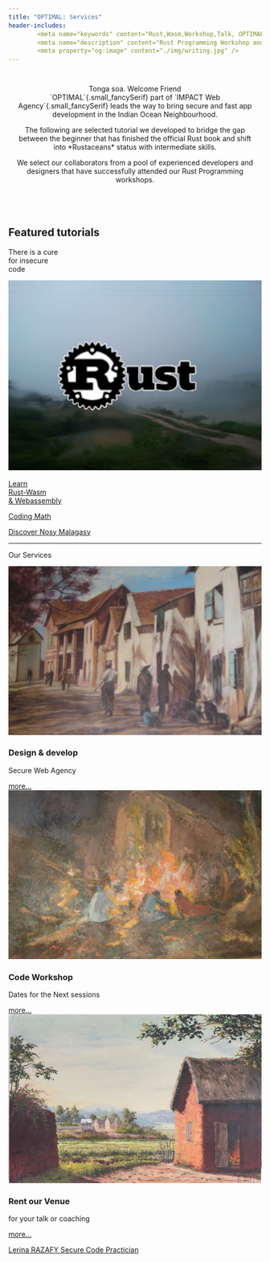 ```yaml
---
title: "OPTIMAL: Services"
header-includes:
        <meta name="keywords" content="Rust,Wasm,Workshop,Talk, OPTIMAL, IMPACT" />
        <meta name="description" content="Rust Programming Workshop and Wasm Development" />
        <meta property="og:image" content="./img/writing.jpg" />
---
```


<div class="bg"></div>
<main>
<header style="padding:1em 1em;">
<div class="greetings">
<p class="drop  fancySerif">Tonga soa. Welcome Friend<br> `OPTIMAL`{.small_fancySerif} part of `IMPACT Web Agency`{.small_fancySerif}
leads the way to bring secure and fast app development in the Indian Ocean Neighbourhood.
</p>
</div>
 
<section id="featured_projects">

<p>The following are selected tutorial we developed to bridge the gap between the beginner that has finished the official Rust book and shift into *Rustaceans* status with intermediate skills.

We select our collaborators from a pool of experienced developers and designers that have 
successfully attended our Rust Programming workshops.
</p>
</header>

## Featured tutorials
<style>
#the_cure {background-image: url('img/20140711_BB.png'); background-size: cover;}
#the_cure:hover {color:rgba(183, 65, 14, 0.0);}
</style>
<div class="image-mosaic">
<div class="card card-tall card-wide">
<div class="mosaic-hover-menu"  id="the_cure" >
<p>There is a cure <br/>for insecure <br/>code</p>
<div style="font-size: 1rem;">
<a href="https://optimaldev.github.io/index.html">
<img id="mosaic-img" src="./img/secure_Rust.png">
</a>
</div>
</div><!--^-- mosaic-hover-menu -->
</div>
<div class="card card-tall"
style="background-image: url('img/writing.jpg')">
<a href="https://nobundle.github.io/index.html"><p>Learn <br/>Rust-Wasm<br/>& Webassembly</p></a></div>
<div class="card" 
style="background-image: url('img/secureCodeDevelopment.jpg')">
<a href="./html/code/coding_math/index.html"><p>Coding Math</p></a></div>
<!--
<div class="card"
style="background-image: url('img/coding_math.jpg')"><a href="./html/lrn/text/index.html"><p>Dev Notes</p></a></div>
<div class="card"
style="background-image: url('img/rustbridge-paris.jpg')"><a href="./html/code/game_dev/index.html"><p>Game Dev</p></a></div>
-->
<div class="card card-wide"
style="background-image: url('img/theView3.jpg')"><a href="./html/nosy_malagasy/index.html"><p>Discover Nosy Malagasy</p></a></div>
<!--
<div class="card"
style="background-image: url('img/rain.jpg')"><a href="./html/lrn/beloha/index.html"><p>Beloha:<br/>a webnovel</p></a></div>
-->
</div><!--^-- image-mosaic -->
</section> <!-- ^-- featured_projects -->

<hr>
<div class="greetings"><p class="drop fancySerif">Our Services</p></div>

<section class="hero">
<article>
<a href="#"><img src="./img/design_develop.png" alt="Design & develop"></a>
<div class="text">
<h3>Design & develop</h3>
<p>Secure Web Agency</p>
<a href="./html/lrn/index.html" class="btn">more...</a>
</div>
</article>
<article>
<a href="./html/workshop/index.html"><img src="./img/workshop.png" alt="code workshop"></a>
<div class="text">
<h3>Code Workshop</h3>
<p>Dates for the Next sessions</p>
<a href="#" class="btn">more...</a>
</div>
</article>
<article>
<a href="#"><img src="./img/rent_a_venue.png" alt="Venue for Rent"></a>
<div class="text">
<h3>Rent our Venue</h3>
<p>for your talk or coaching</p>
<a href="#" class="btn">more...</a>
</div>
</article>
</section> <!-- ^--- hero -->


<footer>
<div id="avatar"></div> 
<p><a href="https://razafy-info.github.io">
Lerina RAZAFY  
Secure Code Practician 
</a>
</p>
<!-- >
  <ul>
    <h3 class="pink">Header</h3>
    <li>Some Link</li>
    <li>Some Link</li>
    <li>Some Link</li>
    <li>Some Link</li>
    <li>Some Link</li>
    <li>Some Link</li>
  </ul>
  <ul>
    <h3 class="red">Header</h3>
    <li>Some Link</li>
    <li>Some Link</li>
    <li>Some Link</li>
    <li>Some Link</li>
    <li>Some Link</li>
    <li>Some Link</li>
  </ul>
  <ul>
    <h3 class="orange">Header</h3>
    <li>Some Link</li>
    <li>Some Link</li>
    <li>Some Link</li>
    <li>Some Link</li>
    <li>Some Link</li>
    <li>Some Link</li>
  </ul>
  <ul>
    <h3 class="green">Header</h3>
    <li>Some Link</li>
    <li>Some Link</li>
    <li>Some Link</li>
    <li>Some Link</li>
    <li>Some Link</li>
    <li>Some Link</li>
  </ul>
-->
</footer>

</main>
